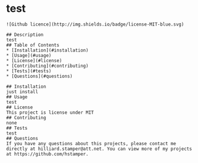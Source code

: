 # test
    ![Github licence](http://img.shields.io/badge/license-MIT-blue.svg)
    
    ## Description 
    test
    ## Table of Contents
    * [Installation](#installation)
    * [Usage](#usage)
    * [License](#license)
    * [Contributing](#contributing)
    * [Tests](#tests)
    * [Questions](#questions)
    
    ## Installation 
    just install
    ## Usage 
    test
    ## License 
    This project is license under MIT
    ## Contributing 
    none
    ## Tests
    test
    ## Questions
    If you have any questions about this projects, please contact me directly at hilliard.stamper@att.net. You can view more of my projects at https://github.com/hstamper.
  